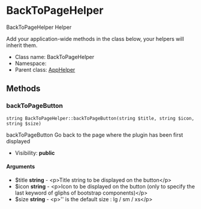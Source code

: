 BackToPageHelper
===============

BackToPageHelper Helper

Add your application-wide methods in the class below, your helpers
will inherit them.


* Class name: BackToPageHelper
* Namespace: 
* Parent class: [AppHelper](AppHelper.md)







Methods
-------


### backToPageButton

    string BackToPageHelper::backToPageButton(string $title, string $icon, string $size)

backToPageButton Go back to the page where the plugin has been first displayed



* Visibility: **public**


#### Arguments
* $title **string** - &lt;p&gt;Title string to be displayed on the button&lt;/p&gt;
* $icon **string** - &lt;p&gt;Icon to be displayed on the button (only to specify the last keyword of gliphs of bootstrap components)&lt;/p&gt;
* $size **string** - &lt;p&gt;&#039;&#039; is the default size : lg / sm / xs&lt;/p&gt;


